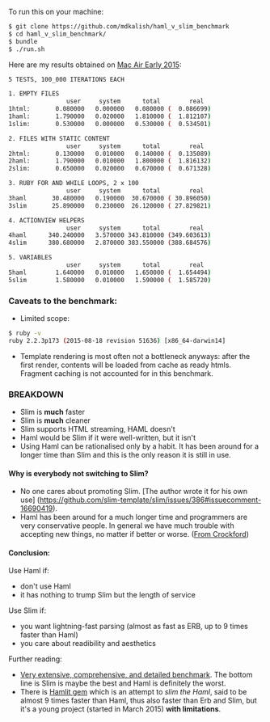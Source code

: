 To run this on your machine:
```bash
$ git clone https://github.com/mdkalish/haml_v_slim_benchmark
$ cd haml_v_slim_benchmark/
$ bundle
$ ./run.sh
```

Here are my results obtained on [Mac Air Early 2015](http://www.everymac.com/systems/apple/macbook-air/specs/macbook-air-core-i7-2.2-13-early-2015-specs.html):

```bash
5 TESTS, 100_000 ITERATIONS EACH

1. EMPTY FILES
                user     system      total        real
1html:       0.080000   0.000000   0.080000 (  0.086699)
1haml:       1.790000   0.020000   1.810000 (  1.812107)
1slim:       0.530000   0.000000   0.530000 (  0.534501)

2. FILES WITH STATIC CONTENT
                user     system      total        real
2html:       0.130000   0.010000   0.140000 (  0.135089)
2haml:       1.790000   0.010000   1.800000 (  1.816132)
2slim:       0.650000   0.020000   0.670000 (  0.671328)

3. RUBY FOR AND WHILE LOOPS, 2 x 100
                user     system      total        real
3haml       30.480000   0.190000  30.670000 ( 30.896050)
3slim       25.890000   0.230000  26.120000 ( 27.829821)

4. ACTIONVIEW HELPERS
                user     system      total        real
4haml      340.240000   3.570000 343.810000 (349.603613)
4slim      380.680000   2.870000 383.550000 (388.684576)

5. VARIABLES
                user     system      total        real
5haml        1.640000   0.010000   1.650000 (  1.654494)
5slim        1.580000   0.010000   1.590000 (  1.585720)
```

### Caveats to the benchmark:

- Limited scope:
```bash
$ ruby -v
ruby 2.2.3p173 (2015-08-18 revision 51636) [x86_64-darwin14]
```
- Template rendering is most often not a bottleneck anyways: after the first render,
  contents will be loaded from cache as ready htmls.
  Fragment caching is not accounted for in this benchmark.


### BREAKDOWN

- Slim is **much** faster
- Slim is **much** cleaner
- Slim supports HTML streaming, HAML doesn't
- Haml would be Slim if it were well-written, but it isn't
- Using Haml can be rationalised only by a habit. It has been around for a longer time than Slim and this is the only reason it is still in use.

#### Why is everybody not switching to Slim?

- No one cares about promoting Slim. [The author wrote it for his own use]  (https://github.com/slim-template/slim/issues/386#issuecomment-16690419).
- Haml has been around for a much longer time and programmers are very conservative people. In general we have much trouble with accepting new things, no matter if better or worse. ([From Crockford](https://www.youtube.com/watch?v=JxAXlJEmNMg))

#### Conclusion:

Use Haml if:
  - don't use Haml
  - it has nothing to trump Slim but the length of service

Use Slim if:
  - you want lightning-fast parsing (almost as fast as ERB, up to 9 times faster than Haml)
  - you care about readibility and aesthetics

Further reading:
- [Very extensive, comprehensive, and detailed benchmark](https://sephinrothcn.wordpress.com/2014/04/14/slim-vs-haml-performance-perspective/). The bottom line is Slim is maybe the best and Haml is definitely the worst.
- There is [Hamlit gem](https://github.com/k0kubun/hamlit) which is an attempt to _slim the Haml_, said to be almost 9 times faster than Haml, thus also faster than Erb and Slim, but it's a young project (started in March 2015) **with limitations**.
